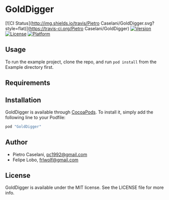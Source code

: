 # GoldDigger

[![CI Status](http://img.shields.io/travis/Pietro Caselani/GoldDigger.svg?style=flat)](https://travis-ci.org/Pietro Caselani/GoldDigger)
[![Version](https://img.shields.io/cocoapods/v/GoldDigger.svg?style=flat)](http://cocoapods.org/pods/GoldDigger)
[![License](https://img.shields.io/cocoapods/l/GoldDigger.svg?style=flat)](http://cocoapods.org/pods/GoldDigger)
[![Platform](https://img.shields.io/cocoapods/p/GoldDigger.svg?style=flat)](http://cocoapods.org/pods/GoldDigger)

## Usage

To run the example project, clone the repo, and run `pod install` from the Example directory first.

## Requirements

## Installation

GoldDigger is available through [CocoaPods](http://cocoapods.org). To install
it, simply add the following line to your Podfile:

```ruby
pod "GoldDigger"
```

## Author

* Pietro Caselani, pc1992@gmail.com
* Felipe Lobo, frlwolf@gmail.com

## License

GoldDigger is available under the MIT license. See the LICENSE file for more info.
